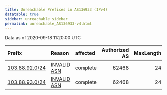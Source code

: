 ```yaml
---
title: Unreachable Prefixes in AS136933 (IPv4)
datatable: true
sidebar: unreachable_sidebar
permalink: unreachable_AS136933-v4.html
---
```


Data as of 2020-09-18 11:20:00 UTC


<div class="datatable-begin"></div>

| Prefix                                                 | Reason                                                                                                 | affected   |   Authorized AS |   MaxLength | Anchor                                       |   unreachable /24s |
|:-------------------------------------------------------|:-------------------------------------------------------------------------------------------------------|:-----------|----------------:|------------:|:---------------------------------------------|-------------------:|
| [103.88.92.0/24](https://stat.ripe.net/103.88.92.0/24) | [INVALID ASN](https://rpki-validator.ripe.net/announcement-preview?asn=AS136933&prefix=103.88.92.0/24) | complete   |           62468 |          24 | [APNIC](unreachable_APNIC_RPKI_Root-v4.html) |                  1 |
| [103.88.93.0/24](https://stat.ripe.net/103.88.93.0/24) | [INVALID ASN](https://rpki-validator.ripe.net/announcement-preview?asn=AS136933&prefix=103.88.93.0/24) | complete   |           62468 |          24 | [APNIC](unreachable_APNIC_RPKI_Root-v4.html) |                  1 |

<div class="datatable-end"></div>